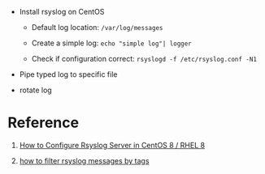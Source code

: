 - Install rsyslog on CentOS

  - Default log location: `/var/log/messages`

  - Create a simple log: `echo "simple log"| logger `

  - Check if configuration correct: `rsyslogd -f /etc/rsyslog.conf -N1`

- Pipe typed log to specific file

- rotate log


# Reference

1. [How to Configure Rsyslog Server in CentOS 8 / RHEL 8](https://www.linuxtechi.com/configure-rsyslog-server-centos-8-rhel-8/)


2. [how to filter rsyslog messages by tags](https://serverfault.com/questions/514901/how-to-filter-rsyslog-messages-by-tags)